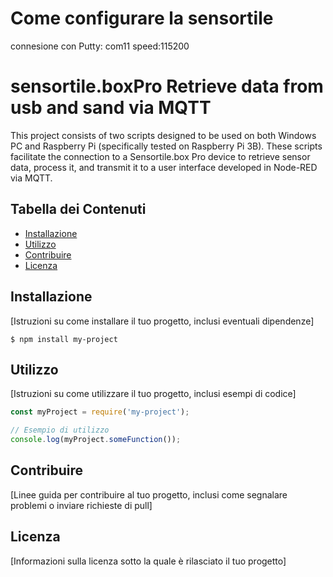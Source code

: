 
# Come configurare la sensortile
connesione con Putty: com11 speed:115200
# sensortile.boxPro Retrieve data from usb and sand via MQTT

This project consists of two scripts designed to be used on both Windows PC and Raspberry Pi (specifically tested on Raspberry Pi 3B). These scripts facilitate the connection to a Sensortile.box Pro device to retrieve sensor data, process it, and transmit it to a user interface developed in Node-RED via MQTT.

## Tabella dei Contenuti

- [Installazione](#installazione)
- [Utilizzo](#utilizzo)
- [Contribuire](#contribuire)
- [Licenza](#licenza)

## Installazione

[Istruzioni su come installare il tuo progetto, inclusi eventuali dipendenze]

```
$ npm install my-project
```

## Utilizzo

[Istruzioni su come utilizzare il tuo progetto, inclusi esempi di codice]

```javascript
const myProject = require('my-project');

// Esempio di utilizzo
console.log(myProject.someFunction());
```

## Contribuire

[Linee guida per contribuire al tuo progetto, inclusi come segnalare problemi o inviare richieste di pull]

## Licenza

[Informazioni sulla licenza sotto la quale è rilasciato il tuo progetto]

